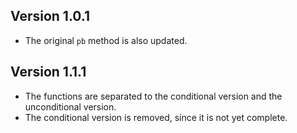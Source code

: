 ## Version 1.0.1

- The original `pb` method is also updated.

## Version 1.1.1

- The functions are separated to the conditional version and the unconditional version.
- The conditional version is removed, since it is not yet complete.
